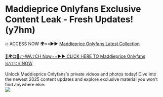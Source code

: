 # Maddieprice Onlyfans Exclusive Content Leak - Fresh Updates! (y7hm)

🔥 ACCESS NOW 🌍==►► <a href="https://tinyurl.com/kvy9nzfs" rel="nofollow">Maddieprice Onlyfans Latest Collection</a>
<br><br>
[🔴🌍📺📱👉WA𝚃CH Now==►► CLICK HERE TO Maddieprice Onlyfans 𝚆𝙰𝚃𝙲𝙷 NOW](https://tinyurl.com/kvy9nzfs)
<br><br>
Unlock Maddieprice Onlyfans's private videos and photos today! Dive into the newest 2025 content updates and explore exclusive material you won’t find anywhere else.
<br>
<a href="https://tinyurl.com/kvy9nzfs" rel="nofollow" data-target="animated-image.originalLink"><img src="https://camo.githubusercontent.com/8a4f000d20f83aca3bf7ec5f350d767afa0574a8a352519fd8cfa583a6f93a33/68747470733a2f2f692e696d6775722e636f6d2f644a486b345a712e676966" data-canonical-src="https://i.imgur.com/dJHk4Zq.gif" style="max-width: 100%; display: inline-block;" data-target="animated-image.originalImage"></a>
<br>

